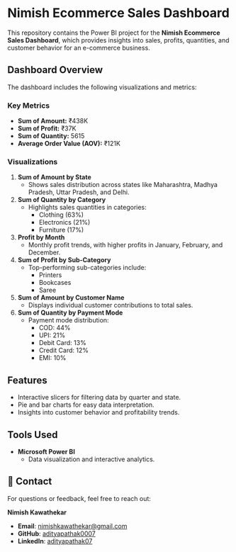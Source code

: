 # Nimish Ecommerce Sales Dashboard

This repository contains the Power BI project for the **Nimish Ecommerce Sales Dashboard**, which provides insights into sales, profits, quantities, and customer behavior for an e-commerce business.

## Dashboard Overview

The dashboard includes the following visualizations and metrics:

### Key Metrics
- **Sum of Amount:** ₹438K
- **Sum of Profit:** ₹37K
- **Sum of Quantity:** 5615
- **Average Order Value (AOV):** ₹121K

### Visualizations
1. **Sum of Amount by State**
   - Shows sales distribution across states like Maharashtra, Madhya Pradesh, Uttar Pradesh, and Delhi.
2. **Sum of Quantity by Category**
   - Highlights sales quantities in categories: 
     - Clothing (63%)
     - Electronics (21%)
     - Furniture (17%)
3. **Profit by Month**
   - Monthly profit trends, with higher profits in January, February, and December.
4. **Sum of Profit by Sub-Category**
   - Top-performing sub-categories include:
     - Printers
     - Bookcases
     - Saree
5. **Sum of Amount by Customer Name**
   - Displays individual customer contributions to total sales.
6. **Sum of Quantity by Payment Mode**
   - Payment mode distribution:
     - COD: 44%
     - UPI: 21%
     - Debit Card: 13%
     - Credit Card: 12%
     - EMI: 10%

## Features
- Interactive slicers for filtering data by quarter and state.
- Pie and bar charts for easy data interpretation.
- Insights into customer behavior and profitability trends.

## Tools Used
- **Microsoft Power BI**
  - Data visualization and interactive analytics.
 
## 📧 Contact

For questions or feedback, feel free to reach out:

**Nimish Kawathekar**  
- **Email**: [nimishkawathekar@gmail.com](mailto:nimishkawathekar4@gmail.com)  
- **GitHub**: [adityapathak0007](https://github.com/adityapathak0007)  
- **LinkedIn**: [adityapathak07](https://www.linkedin.com/in/adityapathak07/)

